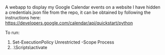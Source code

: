 A webapp to display my Google Calendar events on a website
I have hidden a credentials.json file from the repo, it can be obtained by following the instructions here: https://developers.google.com/calendar/api/quickstart/python

To run:
1) Set-ExecutionPolicy Unrestricted -Scope Process
2) .\Scripts\activate 
